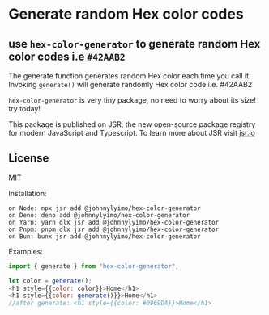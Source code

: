 # Generate random Hex color codes

## use `hex-color-generator` to generate random Hex color codes i.e `#42AAB2`
The generate function generates random Hex color each time you call it. Invoking `generate()` will generate randomly Hex color code i.e. #42AAB2

`hex-color-generator` is very tiny package, no need to worry about its size! try today!

This package is published on JSR, the new open-source package registry for modern JavaScript and Typescript. To learn more about JSR visit [jsr.io](https://jsr.io/)

## License
MIT

Installation:

    on Node: npx jsr add @johnnylyimo/hex-color-generator
    on Deno: deno add @johnnylyimo/hex-color-generator
    on Yarn: yarn dlx jsr add @johnnylyimo/hex-color-generator
    on Pnpm: pnpm dlx jsr add @johnnylyimo/hex-color-generator
    on Bun: bunx jsr add @johnnylyimo/hex-color-generator



Examples:

```js
import { generate } from "hex-color-generator";

let color = generate();
<h1 style={{color: color}}>Home</h1>
<h1 style={{color: generate()}}>Home</h1>
//after generate: <h1 style={{color: #0969DA}}>Home</h1>

